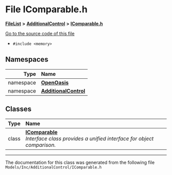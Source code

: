 

# File IComparable.h



[**FileList**](files.md) **>** [**AdditionalControl**](dir_f42854fb7a47e961c6b84a97d295c858.md) **>** [**IComparable.h**](_i_comparable_8h.md)

[Go to the source code of this file](_i_comparable_8h_source.md)



* `#include <memory>`













## Namespaces

| Type | Name |
| ---: | :--- |
| namespace | [**OpenOasis**](namespace_open_oasis.md) <br> |
| namespace | [**AdditionalControl**](namespace_open_oasis_1_1_additional_control.md) <br> |


## Classes

| Type | Name |
| ---: | :--- |
| class | [**IComparable**](class_open_oasis_1_1_additional_control_1_1_i_comparable.md) <br>_Interface class provides a unified interface for object comparison._  |



















































------------------------------
The documentation for this class was generated from the following file `Models/Inc/AdditionalControl/IComparable.h`

